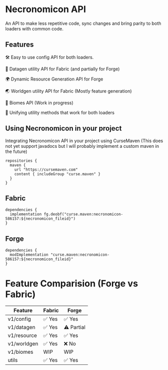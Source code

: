 # Necronomicon API
An API to make less repetitive code, sync changes and bring parity to both loaders with common code.

## Features
🛠️ Easy to use config API for both loaders.

🔄 Datagen utility API for Fabric (and partially for Forge)

🌍 Dynamic Resource Generation API for Forge

🌏 Worldgen utility API for Fabric (Mostly feature generation)

🌿 Biomes API (Work in progress)

🤝 Unifying utility methods that work for both loaders

## Using Necronomicon in your project

Integrating Necronomicon API in your project using CurseMaven (This does not yet support javadocs but I will probably implement a custom maven in the future)

```
repositories { 
  maven { 
    url "https://cursemaven.com" 
    content { includeGroup "curse.maven" } 
  } 
}
```

## Fabric
```
dependencies { 
  implementation fg.deobf("curse.maven:necronomicon-586157:${necronomicon_fileid}") 
}
```

## Forge

```
dependencies { 
  modImplementation "curse.maven:necronomicon-586157:${necronomicon_fileid}"
}
```


# Feature Comparision (Forge vs Fabric)

| Feature           | Fabric | Forge  |
|-------------------|--------|--------|
| v1/config         | ✅ Yes| ✅ Yes|
| v1/datagen        | ✅ Yes| ⚠️ Partial|
| v1/resource       | ✅ Yes| ✅ Yes|
| v1/worldgen       | ✅ Yes| ❌ No |
| v1/biomes         | WIP   |  WIP   |
| utils             | ✅ Yes| ✅ Yes|
